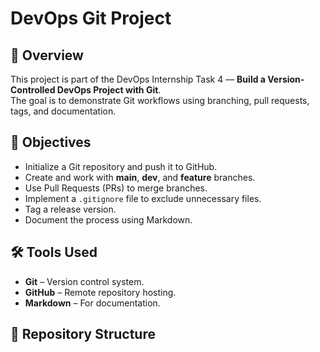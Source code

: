 # DevOps Git Project

## 📌 Overview
This project is part of the DevOps Internship Task 4 — **Build a Version-Controlled DevOps Project with Git**.  
The goal is to demonstrate Git workflows using branching, pull requests, tags, and documentation.

## 🎯 Objectives
- Initialize a Git repository and push it to GitHub.
- Create and work with **main**, **dev**, and **feature** branches.
- Use Pull Requests (PRs) to merge branches.
- Implement a `.gitignore` file to exclude unnecessary files.
- Tag a release version.
- Document the process using Markdown.

## 🛠 Tools Used
- **Git** – Version control system.
- **GitHub** – Remote repository hosting.
- **Markdown** – For documentation.

## 📂 Repository Structure
